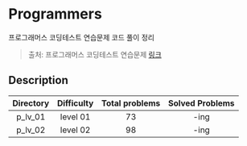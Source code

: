 # Programmers
프로그래머스 코딩테스트 연습문제 코드 풀이 정리

> 출처: 프로그래머스 코딩테스트 연습문제 [링크](https://programmers.co.kr/learn/challenges)

## Description
| Directory | Difficulty | Total problems | Solved Problems |  
| :--: | :--: | :--: | :--: |  
| p_lv_01 | level 01 | 73 | -ing |  
| p_lv_02 | level 02 | 98 | -ing |  